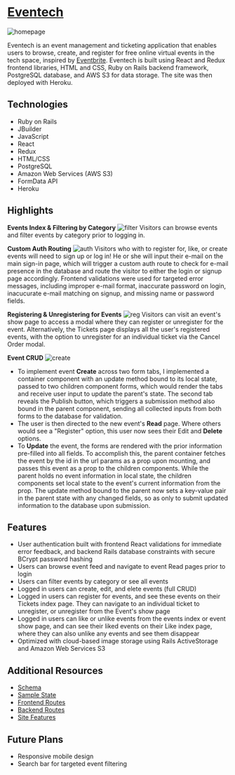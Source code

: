 
# [**Eventech**](https://eventech-hub.herokuapp.com/#/) 
![homepage](https://github.com/beccaburten/eventech/blob/master/app/assets/readme/splash.png)

Eventech is an event management and ticketing application that enables users to browse, create, and register for free online virtual events in the tech space, inspired by [Eventbrite](https://www.eventbrite.com). Eventech is built using React and Redux frontend libraries, HTML and CSS, Ruby on Rails backend framework, PostgreSQL database, and AWS S3 for data storage. The site was then deployed with Heroku.


## Technologies
- Ruby on Rails
- JBuilder
- JavaScript
- React
- Redux
- HTML/CSS
- PostgreSQL
- Amazon Web Services (AWS S3)
- FormData API
- Heroku

## Highlights

**Events Index & Filtering by Category**
![filter](https://github.com/beccaburten/eventech/blob/master/app/assets/readme/filter2MB.gif)
Visitors can browse events and filter events by category prior to logging in.

**Custom Auth Routing**
![auth](https://github.com/beccaburten/eventech/blob/master/app/assets/readme/signup.gif)
Visitors who with to register for, like, or create events will need to sign up or log in! He or she will input their e-mail on the main sign-in page, which will trigger a custom auth route to check for e-mail presence in the database and route the visitor to either the login or signup page accordingly. Frontend validations were used for targeted error messages, including improper e-mail format, inaccurate password on login, inacucurate e-mail matching on signup, and missing name or password fields.  

**Registering & Unregistering for Events**
![reg](https://github.com/beccaburten/eventech/blob/master/app/assets/readme/register3MB.gif)
Visitors can visit an event's show page to access a modal where they can register or unregister for the event. Alternatively, the Tickets page displays all the user's registered events, with the option to unregister for an individual ticket via the Cancel Order modal. 

**Event CRUD**
![create](https://github.com/beccaburten/eventech/blob/master/app/assets/readme/create3MB.gif)
- To implement event **Create** across two form tabs, I implemented a container component with an update method bound to its local state, passed to two children component forms, which would render the tabs and receive user input to update the parent's state. The second tab reveals the Publish button, which triggers a submission method also bound in the parent component, sending all collected inputs from both forms to the database for validation. 
- The user is then directed to the new event's **Read** page. Where others would see a "Register" option, this user now sees their Edit and **Delete** options. 
- To **Update** the event, the forms are rendered with the prior information pre-filled into all fields. To accomplish this, the parent container fetches the event by the id in the url params as a prop upon mounting, and passes this event as a prop to the children components. While the parent holds no event information in local state, the children components set local state to the event's current information from the prop. The update method bound to the parent now sets a key-value pair in the parent state with any changed fields, so as only to submit updated information to the database upon submission. 

## Features
- User authentication built with frontend React validations for immediate error feedback, and backend Rails database constraints with secure BCrypt password hashing
- Users can browse event feed and navigate to event Read pages prior to login
- Users can filter events by category or see all events
- Logged in users can create, edit, and elete events (full CRUD)
- Logged in users can register for events, and see these events on their Tickets index page. They can navigate to an individual ticket to unregister, or unregister from the Event's show page
- Logged in users can like or unlike events from the events index or event show page, and can see their liked events on their Like index page, where they can also unlike any events and see them disappear
- Optimized with cloud-based image storage using Rails ActiveStorage and Amazon Web Services S3

## Additional Resources
+ [Schema](schema)
+ [Sample State](sample-state)
+ [Frontend Routes](frontend-routes)
+ [Backend Routes](backend-routes)
+ [Site Features](site-features)

## Future Plans
- Responsive mobile design
- Search bar for targeted event filtering

